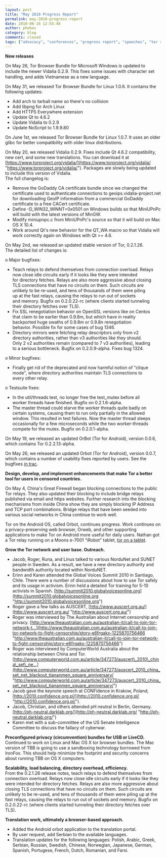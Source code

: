 ```yaml
---
layout: post
title: "May 2010 Progress Report"
permalink: may-2010-progress-report
date: 2010-06-16 12:55:48
author: phobos
category: blog
comments: closed
tags: ["advocacy", "conferences", "progress report", "speeches", "tor releases"]
---
```


**New releases**

On May 26, Tor Browser Bundle for Microsoft Windows is updated to include the newer Vidalia 0.2.9. This ﬁxes some issues with character set handling, and adds Vietnamese as a new language.

On May 31, we released Tor Browser Bundle for Linux 1.0.6. It contains the following updates:

-   Add arch to tarball name so there's no collision
-   Add libpng for Arch Linux
-   Add HTTPS Everywhere extension
-   Update Qt to 4.6.2
-   Update Vidalia to 0.2.9
-   Update NoScript to 1.9.9.80

On June 1st, we released Tor Browser Bundle for Linux 1.0.7. It uses an older glibc for better compatibility with older linux distributions.

On May 20, we released Vidalia 0.2.9. Fixes include Qt 4.6.2 compatibility, new cert, and some new translations. You can download it at [https://www.torproject.org/vidalia/](https://www.torproject.org/vidalia/ "https://www.torproject.org/vidalia/"). Packages are slowly being updated to include this version of Vidalia.  
 The full changelog is:

<!-- more -->

-   Remove the GoDaddy CA certificate bundle since we changed the certificate used to authenticate connections to geoips.vidalia-project.net for downloading GeoIP information from a commercial GoDaddy certificate to a free CACert certificate.
-   Define -D\_WIN32\_WINNT=0x0501 on Windows builds so that MiniUPnPc will build with the latest versions of MinGW.
-   Modify miniupnpc.c from MiniUPnPc's source so that it will build on Mac OS X 10.4.
-   Work around Qt's new behavior for the QT\_WA macro so that Vidalia will work correctly again on Windows with Qt \>= 4.6.

On May 2nd, we released an updated stable version of Tor, 0.2.1.26.  
 The detailed list of changes is:

o Major bugfixes:  
 - Teach relays to defend themselves from connection overload. Relays  
 now close idle circuits early if it looks like they were intended  
 for directory fetches. Relays are also more aggressive about closing  
 TLS connections that have no circuits on them. Such circuits are  
 unlikely to be re-used, and tens of thousands of them were piling  
 up at the fast relays, causing the relays to run out of sockets  
 and memory. Bugfix on 0.2.0.22-rc (where clients started tunneling  
 their directory fetches over TLS).  
 - Fix SSL renegotiation behavior on OpenSSL versions like on Centos  
 that claim to be earlier than 0.9.8m, but which have in reality  
 backported huge swaths of 0.9.8m or 0.9.8n renegotiation  
 behavior. Possible fix for some cases of bug 1346.  
 - Directory mirrors were fetching relay descriptors only from v2  
 directory authorities, rather than v3 authorities like they should.  
 Only 2 v2 authorities remain (compared to 7 v3 authorities), leading  
 to a serious bottleneck. Bugfix on 0.2.0.9-alpha. Fixes bug 1324.

o Minor bugfixes:  
 - Finally get rid of the deprecated and now harmful notion of "clique  
 mode", where directory authorities maintain TLS connections to  
 every other relay.

o Testsuite fixes:  
 - In the util/threads test, no longer free the test\_mutex before all  
 worker threads have finished. Bugfix on 0.2.1.6-alpha.  
 - The master thread could starve the worker threads quite badly on  
 certain systems, causing them to run only partially in the allowed  
 window. This resulted in test failures. Now the master thread sleeps  
 occasionally for a few microseconds while the two worker-threads  
 compete for the mutex. Bugfix on 0.2.0.1-alpha.

On May 19, we released an updated OrBot (Tor for Android), version 0.0.6, which contains Tor 0.2.2.13-alpha.

On May 26, we released an updated Orbot (Tor for Android), version 0.0.7, which contains a number of usability fixes reported by users. See the bugfixes [in trac](https://trac.torproject.org/projects/tor/query?status=closed&component=Android+(Orbot)-Backend+/+Core&order=priority&col=id&col=summary&col=status&col=type&col=priority&col=milestone&col=component&owner=).

**Design, develop, and implement enhancements that make Tor a better tool for users in censored countries.**

On May 4, China's Great Firewall began blocking connections to the public Tor relays. They also updated their blocking to include bridge relays published via email and https websites. Further research into the blocking mechanisms from inside China show they are simply blocking IP Address and TCP port combinations. Bridge relays that have been seeded into various social networks in China continue to work well.

Tor on the Android OS, called Orbot, continues progress. Work continues on a privacy-preserving web browser, Orweb, and other supporting applications to make Tor on Android more useful for daily users. Nathan got a Tor relay running on a Moons e-7001 “iRobot” tablet, [tor on a tablet](http://guardianproject.info/2010/05/25/tor-on-a-tablet).

**Grow the Tor network and user base. Outreach.**

-   Jacob, Roger, Runa, and Linus talked to various NorduNet and SUNET people in Sweden. As a result, we have a new directory authority and bandwidth authority located within NorduNET.
-   Erinn and Karen attended the Global Voices Summit 2010 in Santiago, Chile. There were a number of discussions about how to use Tor safely and its usage in activism. Erinn held a detailed Tor training for 5-10 activists in Spanish. [http://summit2010.globalvoicesonline.org](http://summit2010.globalvoicesonline.org "http://summit2010.globalvoicesonline.org")
-   Roger gave a few talks as AUSCERT, [http://www.auscert.org.au/](http://www.auscert.org.au/ "http://www.auscert.org.au/")
-   Roger was interviewed by The Australian about Internet censorship and privacy. [http://www.theaustralian.com.au/australian-it/call-to-join-tor-network-t...](http://www.theaustralian.com.au/australian-it/call-to-join-tor-network-to-fight-censorship/story-e6frgakx-1225870756466 "http://www.theaustralian.com.au/australian-it/call-to-join-tor-network-to-fight-censorship/story-e6frgakx-1225870756466")
-   Roger was interviewed by ComputerWorld Australia about the relationship between China and Tor. [http://www.computerworld.com.au/article/347273/auscert\_2010\_china\_set\_ne...](http://www.computerworld.com.au/article/347273/auscert_2010_china_set_net_blackout_tiananmen_square_anniversary/ "http://www.computerworld.com.au/article/347273/auscert_2010_china_set_net_blackout_tiananmen_square_anniversary/")
-   Jacob gave the keynote speech at CONFidence in Krakow, Poland, [http://2010.confidence.org.pl/](http://2010.confidence.org.pl/ "http://2010.confidence.org.pl/").
-   Jacob, Christian, and others attended pH neutral in Berlin, Germany. [http://ph-neutral.darklab.org/](http://ph-neutral.darklab.org/ "http://ph-neutral.darklab.org/")
-   Karen met with a sub-committee of the US Senate Intelligence Committee to discuss the fallacy of cyberwar.

**Preconfigured privacy (circumvention) bundles for USB or LiveCD.**  
 Continued to work on Linux and Mac OS X tor browser bundles. The Mac version of TBB is going to use a sandboxing technology borrowed from IronFox. This should help minimize the footprint and security concerns about running TBB on OS X computers.

**Scalability, load balancing, directory overhead, efficiency.**  
 From the 0.2.1.26 release notes, teach relays to defend themselves from connection overload. Relays now close idle circuits early if it looks like they were intended for directory fetches. Relays are also more aggressive about closing TLS connections that have no circuits on them. Such circuits are unlikely to be re-used, and tens of thousands of them were piling up at the fast relays, causing the relays to run out of sockets and memory. Bugfix on 0.2.0.22-rc (where clients started tunneling their directory fetches over TLS).

**Translation work, ultimately a browser-based approach.**

-   Added the Android orbot application to the translation portal.
-   By user request, add Serbian to the available languages.
-   Translation updates for the following languages: Polish, Arabic, Greek, Serbian, Russian, Swedish, Chinese, Norwegian, Japanese, German, Spanish, Portugese, French, Dutch, Romanian, and Farsi.

